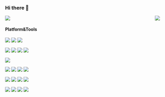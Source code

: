 ### Hi there 👋
<img align="right" src="https://github-readme-stats.vercel.app/api/top-langs/?username=sanniou&hide=C" />
<img src="https://github-readme-stats.vercel.app/api?username=sanniou&show_icons=true&theme=dracula&count_private=true" />

#### Platform&Tools
[![](https://img.shields.io/badge/OS-Arch%20Linux-33aadd?style=flat-square&logo=arch-linux&logoColor=ffffff)](https://www.archlinux.org/)
[![](https://img.shields.io/badge/OS-Windows10-2376bc?style=flat-square&logo=windows&logoColor=ffffff)](https://www.microsoft.com/windows/get-windows-10)
[![](https://img.shields.io/badge/macOS-Catalina-d0d1d4?style=flat-square&logo=Apple)](https://www.apple.com/macos/catalina/)
<!--
[![](https://img.shields.io/badge/macOS-Hackintosh-292e33?style=flat-square&logo=apple&logoColor=ffffff)](https://www.tonymacx86.com/)
-->



[![](https://img.shields.io/badge/IDE-Intellij%20IDEA-blue?&logo=Intellij-IDEA&logoColor=ffffff)](https://www.jetbrains.com/idea/)
[![](https://img.shields.io/badge/IDE-Android%20Studio-blue?style=flat-square&logo=android-studio&logoColor=ffffff)](https://developer.android.com/)
[![](https://img.shields.io/badge/IDE-PyCharm-blue?&logo=Intellij-IDEA&logoColor=ffffff)](https://www.jetbrains.com/pycharm/)
[![](https://img.shields.io/badge/IDE-Visual%20Studio%20Code-blue?style=flat-square&logo=visual-studio-code&logoColor=ffffff)](https://code.visualstudio.com/)

[![](https://img.shields.io/badge/OnePlus-7%20Pro-f5010c?style=flat-square&logo=oneplus&logoColor=ffffff)](https://www.oneplus.com/)


[![](https://img.shields.io/badge/-Java-61dafb?style=flat-square&logo=java&logoColor=ffffff)](https://www.java.com/)
[![](https://img.shields.io/badge/-Kotlin-8dd6f9?style=flat-square&logo=kotlin&logoColor=white)](https://kotlinlang.org/)
[![](https://img.shields.io/badge/-Dart-007acc?style=flat-square&logo=dart&logoColor=white)](https://dart.dev/)
[![](https://img.shields.io/badge/-Python-dd3a0a?style=flat-square&logo=python&logoColor=white)](https://www.python.org/)

[![](https://img.shields.io/badge/-Spring-1572B6?style=flat-square&logo=spring&logoColor=white)](https://spring.io/)
[![](https://img.shields.io/badge/-Postgresql-003545?style=flat-square&logo=postgresql&logoColor=white)](https://www.postgresql.org/)
[![](https://img.shields.io/badge/-MongoDb-cc6699?style=flat-square&logo=MongoDb&logoColor=white)](https://www.mongodb.com/)
[![](https://img.shields.io/badge/-Neo4j-cb3837?style=flat-square&logo=neo4j&logoColor=white)](https://neo4j.com/)

<!--
[![](https://img.shields.io/badge/-HTML5-E34F26?style=flat-square&logo=html5&logoColor=white)](https://html.spec.whatwg.org/)
[![](https://img.shields.io/badge/-Git-f05032?style=flat-square&logo=git&logoColor=white)](https://git-scm.com/)
[![](https://img.shields.io/badge/-Stylus-ff6347?style=flat-square&logo=stylus&logoColor=ffffff)](https://stylus-lang.com/)
[![](https://img.shields.io/badge/-Linux-fcc624?style=flat-square&logo=linux&logoColor=white)](https://www.linuxfoundation.org/)
[![](https://img.shields.io/badge/-JavaScript-f7e018?style=flat-square&logo=javascript&logoColor=white)](https://www.ecma-international.org/)
[![](https://img.shields.io/badge/-Vue.js-4fc08d?style=flat-square&logo=vue.js&logoColor=ffffff)](https://vuejs.org/)
[![](https://img.shields.io/badge/-Node.js-43853d?style=flat-square&logo=node.js&logoColor=ffffff)](https://nodejs.org/)
[![](https://img.shields.io/badge/-Nginx-269539?style=flat-square&logo=nginx&logoColor=ffffff)](https://nginx.org/)
-->

[![](https://img.shields.io/badge/-Kubernetes-326CE5?style=flat-square&logo=Kubernetes&logoColor=ffffff)](https://kubernetes.io/)
[![](https://img.shields.io/badge/-Docker-2496ED?style=flat-square&logo=docker&logoColor=ffffff)](https://www.docker.com/)
[![](https://img.shields.io/badge/-Git-f05032?style=flat-square&logo=git&logoColor=white)](https://git-scm.com/)
[![](https://img.shields.io/badge/-Linux-fcc624?style=flat-square&logo=linux&logoColor=white)](https://www.linuxfoundation.org/)

<!--
**sanniou/sanniou** is a ✨ _special_ ✨ repository because its `README.md` (this file) appears on your GitHub profile.

Here are some ideas to get you started:

- 🔭 I’m currently working on ...
- 🌱 I’m currently learning ...
- 👯 I’m looking to collaborate on ...
- 🤔 I’m looking for help with ...
- 💬 Ask me about ...
- 📫 How to reach me: ...
- 😄 Pronouns: ...
- ⚡ Fun fact: ...
-->

